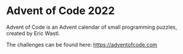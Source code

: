 # Advent of Code 2022
Advent of Code is an Advent calendar of small programming puzzles, created by Eric Wastl.

The challenges can be found here: https://adventofcode.com

